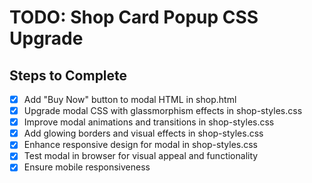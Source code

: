 # TODO: Shop Card Popup CSS Upgrade

## Steps to Complete
- [x] Add "Buy Now" button to modal HTML in shop.html
- [x] Upgrade modal CSS with glassmorphism effects in shop-styles.css
- [x] Improve modal animations and transitions in shop-styles.css
- [x] Add glowing borders and visual effects in shop-styles.css
- [x] Enhance responsive design for modal in shop-styles.css
- [x] Test modal in browser for visual appeal and functionality
- [x] Ensure mobile responsiveness
